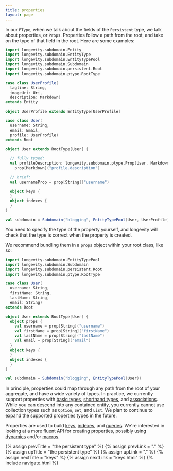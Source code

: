 ```yaml
---
title: properties
layout: page
---
```


In our `PType`, when we talk about the fields of the `Persistent`
type, we talk about properties, or `Props`. Properties follow a path
from the root, and take on the type of that field in the root. Here
are some examples:

```scala
import longevity.subdomain.Entity
import longevity.subdomain.EntityType
import longevity.subdomain.EntityTypePool
import longevity.subdomain.Subdomain
import longevity.subdomain.persistent.Root
import longevity.subdomain.ptype.RootType

case class UserProfile(
  tagline: String,
  imageUri: Uri,
  description: Markdown)
extends Entity

object UserProfile extends EntityType[UserProfile]

case class User(
  username: String,
  email: Email,
  profile: UserProfile)
extends Root

object User extends RootType[User] {

  // fully typed:
  val profileDescription: longevity.subdomain.ptype.Prop[User, Markdown] =
    prop[Markdown]("profile.description")

  // brief:
  val usernameProp = prop[String]("username")

  object keys {
  }
  object indexes {
  }
}

val subdomain = Subdomain("blogging", EntityTypePool(User, UserProfile))
```

You need to specify the type of the property yourself, and longevity
will check that the type is correct when the property is created.

We recommend bundling them in a `props` object within your root class, like
so:

```scala
import longevity.subdomain.EntityTypePool
import longevity.subdomain.Subdomain
import longevity.subdomain.persistent.Root
import longevity.subdomain.ptype.RootType

case class User(
  username: String,
  firstName: String,
  lastName: String,
  email: String)
extends Root

object User extends RootType[User] {
  object props {
    val username = prop[String]("username")
    val firstName = prop[String]("firstName")
    val lastName = prop[String]("lastName")
    val email = prop[String]("email")
  }
  object keys {
  }
  object indexes {
  }
}

val subdomain = Subdomain("blogging", EntityTypePool(User))
```

In principle, properties could map through any path from the root of
your aggregate, and have a wide variety of types. In practice, we
currently support properties with [basic
types](../subdomain/basics.html), [shorthand
types](../subdomain/shorthands.html), and
[associations](../subdomain/associations.html). While you can descend
into any contained entity, you currently cannot use collection types
such as `Option`, `Set`, and `List`. We plan to continue to expand the
supported properties types in the future.

Properties are used to build [keys](keys.html),
[indexes](indexes.html), and [queries](../repo/query.html). We're
interested in looking at a more fluent API for creating properties,
possibly using
[dynamics](http://www.scala-lang.org/api/current/index.html#scala.Dynamic)
and/or
[macros](http://docs.scala-lang.org/overviews/macros/overview.html).

{% assign prevTitle = "the persistent type" %}
{% assign prevLink = "." %}
{% assign upTitle = "the persistent type" %}
{% assign upLink = "." %}
{% assign nextTitle = "keys" %}
{% assign nextLink = "keys.html" %}
{% include navigate.html %}

